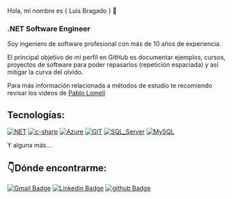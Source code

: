 Hola, mi nombre es { Luis Bragado } 👋
### .NET Software Engineer

Soy ingeniero de software profesional con más de 10 años de experiencia. 

El principal objetivo de mi perfil en GitHub es documentar ejemplos, cursos, proyectos de software para poder repasarlos (repetición espaciada) y así mitigar la curva del olvido.

Para más información relacionada a métodos de estudio te recomiendo revisar los videos de [Pablo Lomelí](https://www.youtube.com/c/PabloLomeli/about)

## Tecnologías:
[![NET](https://img.shields.io/badge/.NET-5C2D91?style=for-the-badge&logo=.net&logoColor=white&labelColor=101010)]()
[![c-sharp](https://img.shields.io/badge/C%23-239120?style=for-the-badge&logo=c-sharp&logoColor=white&labelColor=101010)]()
[![Azure](https://img.shields.io/badge/Azure-0062AD?style=for-the-badge&logo=microsoft-azure&logoColor=white&labelColor=101010)]()
[![GIT](https://img.shields.io/badge/GIT-E44C30?style=for-the-badge&logo=git&logoColor=white&labelColor=101010)]()
[![SQL_Server](https://img.shields.io/badge/Microsoft_SQL_Server-CC2927?style=for-the-badge&logo=microsoft-sql-server&logoColor=white&labelColor=101010)]()
[![MySQL](https://img.shields.io/badge/MySQL-FA7343?style=for-the-badge&logo=mysql&logoColor=white&labelColor=101010)]()

Y alguna más...

## 👇Dónde encontrarme:
[![Gmail Badge](https://img.shields.io/badge/-luis.bragado.mx@gmail.com-c14438?style=flat&logo=Gmail&logoColor=white&link=mailto:luis.bragado.mx@gmail.com)](mailto:luis.bragado.mx@gmail.com)
[![Linkedin Badge](https://img.shields.io/badge/-luis_bragado-blue?style=flat&logo=Linkedin&logoColor=white&link=https://www.linkedin.com/in/luis-bragado/)](https://www.linkedin.com/in/luis-bragado/)
[![github Badge](https://img.shields.io/badge/-luisbragado-black?style=flat&logo=github&logoColor=white&link=https://github.com/luisbragado/)](https://github.com/luisbragado)
